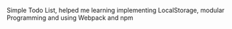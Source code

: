 Simple Todo List, helped me learning implementing LocalStorage, modular Programming and using Webpack and npm
